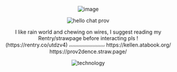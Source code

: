 <div align="center">
  
![image](https://github.com/user-attachments/assets/cdae7af0-efee-4e6f-914b-6337a5256ee9)

![hello chat prov](https://github.com/user-attachments/assets/898873d0-5c0f-4ec0-95b7-a5a7b12a6970)


<div align="center">
I like rain world and chewing on wires, I suggest reading my Rentry/strawpage before interacting pls !
  <div align="center">
(https://rentry.co/utdzv4)   ៸៸៸៸៸៸៸៸៸៸៸៸៸៸៸៸៸៸៸៸៸៸៸៸   https://kellen.atabook.org/ 
  <div align="center">
      https://prov2dence.straw.page/
    
  <div align="center">
      
![technology](https://github.com/user-attachments/assets/9e9222c2-55d6-4821-8c3f-f62010468701)
